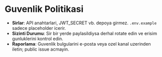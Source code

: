 # Guvenlik Politikasi

- **Sirlar**: API anahtarlari, JWT_SECRET vb. depoya girmez. `.env.example` sadece placeholder icerir.
- **Sizinti Durumu**: Sir bir yerde paylasildiysa derhal rotate edin ve erisim gunluklerini kontrol edin.
- **Raporlama**: Guvenlik bulgularini e-posta veya ozel kanal uzerinden iletin; public issue acmayin.
